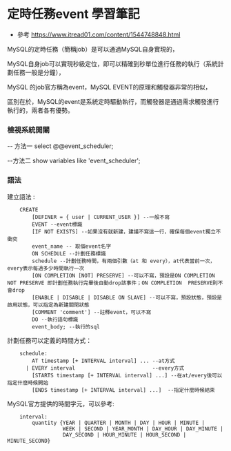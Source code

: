 # 定時任務event 學習筆記

- 參考  https://www.itread01.com/content/1544748848.html


MySQL的定時任務（簡稱job）是可以通過MySQL自身實現的，

MySQL自身job可以實現秒級定位，即可以精確到秒單位進行任務的執行（系統計劃任務一般是分鐘），

MySQL 的job官方稱為event，MySQL EVENT的原理和觸發器非常的相似，

區別在於，MySQL的event是系統定時驅動執行，而觸發器是通過需求觸發進行執行的，兩者各有優勢。

### 檢視系統開關

-- 方法一
select @@event_scheduler;

--方法二
show variables like 'event_scheduler';

### 語法

建立語法 :

        CREATE 
            [DEFINER = { user | CURRENT_USER }] --一般不寫
            EVENT --event標識
            [IF NOT EXISTS] --如果沒有就新建，建議不寫這一行，確保每個event獨立不衝突
            event_name -- 取個event名字
            ON SCHEDULE --計劃任務標識
            schedule --計劃任務時間，有兩個引數（at 和 every），at代表當前一次，every表示每過多少時間執行一次
            [ON COMPLETION [NOT] PRESERVE] --可以不寫，預設是ON COMPLETION NOT PRESERVE 即計劃任務執行完畢後自動drop該事件；ON COMPLETION  PRESERVE則不會drop
            [ENABLE | DISABLE | DISABLE ON SLAVE] --可以不寫，預設狀態，預設是啟用狀態，可以指定為新建關閉狀態 
            [COMMENT 'comment'] --註釋event，可以不寫
            DO --執行語句標識
            event_body; --執行的sql

計劃任務可以定義的時間方式：

        schedule: 
            AT timestamp [+ INTERVAL interval] ... --at方式
          | EVERY interval                         --every方式
            [STARTS timestamp [+ INTERVAL interval] ...] --在at/every後可以指定什麼時候開始
            [ENDS timestamp [+ INTERVAL interval] ...]  --指定什麼時候結束

MySQL官方提供的時間字元，可以參考:

        interval: 
            quantity {YEAR | QUARTER | MONTH | DAY | HOUR | MINUTE | 
                      WEEK | SECOND | YEAR_MONTH | DAY_HOUR | DAY_MINUTE | 
                      DAY_SECOND | HOUR_MINUTE | HOUR_SECOND | MINUTE_SECOND} 

